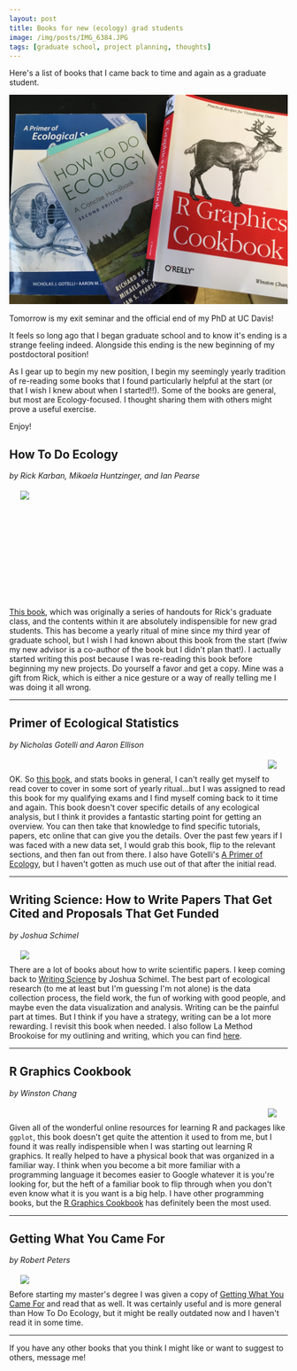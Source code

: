 ```yaml
---
layout: post
title: Books for new (ecology) grad students
image: /img/posts/IMG_6384.JPG
tags: [graduate school, project planning, thoughts]
---
```


Here's a list of books that I came back to time and again as a graduate student. 

<img src="../img/posts/IMG_6385.JPG">

Tomorrow is my exit seminar and the official end of my PhD at UC Davis!

It feels so long ago that I began graduate school and to know it's ending is a strange feeling indeed. Alongside this ending is the new beginning of my postdoctoral position! 

As I gear up to begin my new position, I begin my seemingly yearly tradition of re-reading some books that I found particularly helpful at the start (or that I wish I knew about when I started!!). Some of the books are general, but most are Ecology-focused. I thought sharing them with others might prove a useful exercise. 

Enjoy!

## How To Do Ecology
_by Rick Karban, Mikaela Huntzinger, and Ian Pearse_

<a href="https://www.amazon.com/How-Do-Ecology-Concise-Handbook/dp/0691161763/ref=as_li_ss_il?keywords=how+to+do+ecology&qid=1570573951&sr=8-1&linkCode=li2&tag=johnmola-20&linkId=872874f9e4974d56648e71838bccb58c&language=en_US" target="_blank"><img align="left" border="0" hspace="20" vspace="5" src="//ws-na.amazon-adsystem.com/widgets/q?_encoding=UTF8&ASIN=0691161763&Format=_SL160_&ID=AsinImage&MarketPlace=US&ServiceVersion=20070822&WS=1&tag=johnmola-20&language=en_US" ></a><img src="https://ir-na.amazon-adsystem.com/e/ir?t=johnmola-20&language=en_US&l=li2&o=1&a=0691161763" width="1" height="1" border="0" alt="" style="border:none !important; margin:100px !important;" />

[This book](https://amzn.to/2IxfqsC), which was originally a series of handouts for Rick's graduate class, and the contents within it are absolutely indispensible for new grad students. This has become a yearly ritual of mine since my third year of graduate school, but I wish I had known about this book from the start (fwiw my new advisor is a co-author of the book but I didn't plan that!). I actually started writing this post because I was re-reading this book before beginning my new projects. Do yourself a favor and get a copy. Mine was a gift from Rick, which is either a nice gesture or a way of really telling me I was doing it all wrong. 

***

## Primer of Ecological Statistics
_by Nicholas Gotelli and Aaron Ellison_

<a href="https://www.amazon.com/Primer-Ecological-Statistics-Nicholas-Gotelli/dp/1605350648/ref=as_li_ss_il?keywords=primer+of+ecology+statistics&qid=1570576688&sr=8-1&linkCode=li2&tag=johnmola-20&linkId=4313637d4623c6b829c569e8221fa14f&language=en_US" target="_blank"><img border="0" align="right" hspace="20" vspace="5"  src="//ws-na.amazon-adsystem.com/widgets/q?_encoding=UTF8&ASIN=1605350648&Format=_SL160_&ID=AsinImage&MarketPlace=US&ServiceVersion=20070822&WS=1&tag=johnmola-20&language=en_US" ></a><img src="https://ir-na.amazon-adsystem.com/e/ir?t=johnmola-20&language=en_US&l=li2&o=1&a=1605350648" width="1" height="1" border="0" alt="" style="border:none !important; margin:0px !important;" />

OK. So [this book](https://amzn.to/30UEtMB), and stats books in general, I can't really get myself to read cover to cover in some sort of yearly ritual...but I was assigned to read this book for my qualifying exams and I find myself coming back to it time and again. This book doesn't cover specific details of any ecological analysis, but I think it provides a fantastic starting point for getting an overview. You can then take that knowledge to find specific tutorials, papers, etc online that can give you the details. Over the past few years if I was faced with a new data set, I would grab this book, flip to the relevant sections, and then fan out from there. I also have Gotelli's [A Primer of Ecology](https://amzn.to/320zBXA), but I haven't gotten as much use out of that after the initial read. 

***

## Writing Science: How to Write Papers That Get Cited and Proposals That Get Funded
_by Joshua Schimel_

<a href="https://www.amazon.com/Writing-Science-Papers-Proposals-Funded/dp/0199760241/ref=as_li_ss_il?keywords=writing+papers+that+get+cited&qid=1570577003&sr=8-1&linkCode=li2&tag=johnmola-20&linkId=602b185e5aebf5e2e3f122d59661b33d&language=en_US" target="_blank"><img border="0" align="left" hspace="20" vspace="5" src="//ws-na.amazon-adsystem.com/widgets/q?_encoding=UTF8&ASIN=0199760241&Format=_SL160_&ID=AsinImage&MarketPlace=US&ServiceVersion=20070822&WS=1&tag=johnmola-20&language=en_US" ></a><img src="https://ir-na.amazon-adsystem.com/e/ir?t=johnmola-20&language=en_US&l=li2&o=1&a=0199760241" width="1" height="1" border="0" alt="" style="border:none !important; margin:0px !important;" />

There are a lot of books about how to write scientific papers. I keep coming back to [Writing Science](https://amzn.to/30U9eRL) by Joshua Schimel. The best part of ecological research (to me at least but I'm guessing I'm not alone) is the data collection process, the field work, the fun of working with good people, and maybe even the data visualization and analysis. Writing can be the painful part at times. But I think if you have a strategy, writing can be a lot more rewarding. I revisit this book when needed. I also follow La Method Brookoise for my outlining and writing, which you can find [here](https://conservationbytes.com/2012/10/22/how-to-write-a-scientific-paper/).  


***

## R Graphics Cookbook
_by Winston Chang_

<a href="https://www.amazon.com/Graphics-Cookbook-Practical-Recipes-Visualizing/dp/1491978600/ref=as_li_ss_il?crid=1K31LK8VXS6YG&keywords=r+graphics+cookbook&qid=1570576023&sprefix=R+graphics,aps,242&sr=8-3&linkCode=li2&tag=johnmola-20&linkId=0ab4dc658e3e35bd03f0e4cd2b41632a&language=en_US" target="_blank"><img border="0" align="right" hspace="20" vspace="5" src="//ws-na.amazon-adsystem.com/widgets/q?_encoding=UTF8&ASIN=1491978600&Format=_SL160_&ID=AsinImage&MarketPlace=US&ServiceVersion=20070822&WS=1&tag=johnmola-20&language=en_US" ></a><img src="https://ir-na.amazon-adsystem.com/e/ir?t=johnmola-20&language=en_US&l=li2&o=1&a=1491978600" width="1" height="1" border="0" alt="" style="border:none !important; margin:0px !important;" />

Given all of the wonderful online resources for learning R and packages like `ggplot`, this book doesn't get quite the attention it used to from me, but I found it was really indispensible when I was starting out learning R graphics. It really helped to have a physical book that was organized in a familiar way. I think when you become a bit more familiar with a programming language it becomes easier to Google whatever it is you're looking for, but the heft of a familiar book to flip through when you don't even know what it is you want is a big help. I have other programming books, but the [R Graphics Cookbook](https://amzn.to/2otPgjA) has definitely been the most used. 

***

## Getting What You Came For
_by Robert Peters_

<a href="https://www.amazon.com/Getting-What-You-Came-Students/dp/0374524777/ref=as_li_ss_il?keywords=getting+what+you+came+for&qid=1570574003&sr=8-1&linkCode=li2&tag=johnmola-20&linkId=28a1de40cf7f7ccd59226458407696ff&language=en_US" target="_blank"><img border="0" align="left" hspace="20" vspace="5"  src="//ws-na.amazon-adsystem.com/widgets/q?_encoding=UTF8&ASIN=0374524777&Format=_SL160_&ID=AsinImage&MarketPlace=US&ServiceVersion=20070822&WS=1&tag=johnmola-20&language=en_US" ></a><img src="https://ir-na.amazon-adsystem.com/e/ir?t=johnmola-20&language=en_US&l=li2&o=1&a=0374524777" width="1" height="1" border="0" alt="" style="border:none !important; margin:0px !important;" />

Before starting my master's degree I was given a copy of [Getting What You Came For](https://amzn.to/2pXjnk1) and read that as well. It was certainly useful and is more general than How To Do Ecology, but it might be really outdated now and I haven't read it in some time. 

***

If you have any other books that you think I might like or want to suggest to others, message me! 